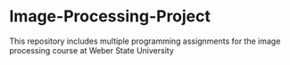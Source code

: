 # Image-Processing-Project
This repository includes multiple programming assignments for the image processing course at Weber State University
